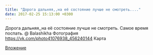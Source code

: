 ```yaml
---
title: "Дорога дальняя,,на её состояние лучше не смотреть...."
date: 2017-02-25 15:13:00 +0300
---
```


Дорога дальняя,,на её состояние лучше не смотреть. Самое время поспать. @ Balashikha
Фотография
<a class="vk-attach" href="https://vk.com/photo41076938_456240144">https://vk.com/photo41076938_456240144</a>
Карта

<a class="vk-attach" href="https://vk.com/photo41076938_456240144">Вложение</a>

